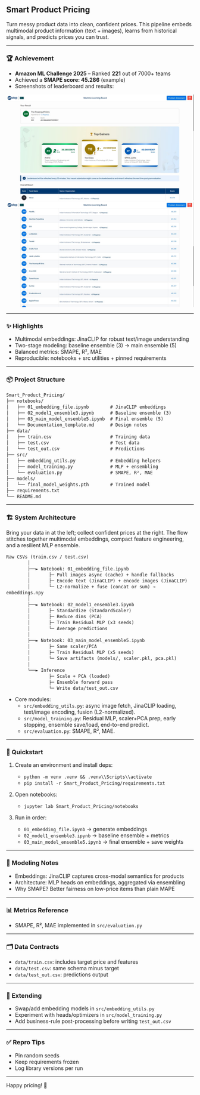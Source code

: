 ## Smart Product Pricing

Turn messy product data into clean, confident prices. This pipeline embeds multimodal product information (text + images), learns from historical signals, and predicts prices you can trust.

---
### 🏆 Achievement
- **Amazon ML Challenge 2025** – Ranked **221** out of 7000+ teams  
- Achieved a **SMAPE score: 45.286** (example)  
- Screenshots of leaderboard and results:

![Leaderboard ](Smart_Product_Pricing/image1.jpg)  
![SMAPE Score ](Smart_Product_Pricing/image2.jpg)

--- 

### ✨ Highlights
- Multimodal embeddings: JinaCLIP for robust text/image understanding
- Two-stage modeling: baseline ensemble (3) → main ensemble (5)
- Balanced metrics: SMAPE, R², MAE
- Reproducible: notebooks + src utilities + pinned requirements

---

### 📦 Project Structure
```
Smart_Product_Pricing/
├── notebooks/
│   ├── 01_embedding_file.ipynb        # JinaCLIP embeddings
│   ├── 02_model1_ensemble3.ipynb      # Baseline ensemble (3)
│   ├── 03_main_model_ensemble5.ipynb  # Final ensemble (5)
│   └── Documentation_template.md      # Design notes
├── data/
│   ├── train.csv                      # Training data
│   ├── test.csv                       # Test data
│   └── test_out.csv                   # Predictions
├── src/
│   ├── embedding_utils.py             # Embedding helpers
│   ├── model_training.py              # MLP + ensembling
│   └── evaluation.py                  # SMAPE, R², MAE
├── models/
│   └── final_model_weights.pth        # Trained model
├── requirements.txt
└── README.md
```

---

### 🏗️ System Architecture

Bring your data in at the left; collect confident prices at the right. The flow stitches together multimodal embeddings, compact feature engineering, and a resilient MLP ensemble.

```
Raw CSVs (train.csv / test.csv)
        │
        ├──► Notebook: 01_embedding_file.ipynb
        │       ├─ Pull images async (cache) + handle fallbacks
        │       ├─ Encode text (JinaCLIP) + encode images (JinaCLIP)
        │       └─ L2-normalize + fuse (concat or sum) → embeddings.npy
        │
        ├──► Notebook: 02_model1_ensemble3.ipynb
        │       ├─ Standardize (StandardScaler)
        │       ├─ Reduce dims (PCA)
        │       ├─ Train Residual MLP (x3 seeds)
        │       └─ Average predictions
        │
        ├──► Notebook: 03_main_model_ensemble5.ipynb
        │       ├─ Same scaler/PCA
        │       ├─ Train Residual MLP (x5 seeds)
        │       └─ Save artifacts (models/, scaler.pkl, pca.pkl)
        │
        └──► Inference
                ├─ Scale + PCA (loaded)
                ├─ Ensemble forward pass
                └─ Write data/test_out.csv
```

- Core modules:
  - `src/embedding_utils.py`: async image fetch, JinaCLIP loading, text/image encoding, fusion (L2-normalized).
  - `src/model_training.py`: Residual MLP, scaler+PCA prep, early stopping, ensemble save/load, end-to-end predict.
  - `src/evaluation.py`: SMAPE, R², MAE.

---

### 🚀 Quickstart
1) Create an environment and install deps:
   - `python -m venv .venv && .venv\\Scripts\\activate`
   - `pip install -r Smart_Product_Pricing/requirements.txt`

2) Open notebooks:
   - `jupyter lab Smart_Product_Pricing/notebooks`

3) Run in order:
   - `01_embedding_file.ipynb` → generate embeddings
   - `02_model1_ensemble3.ipynb` → baseline ensemble + metrics
   - `03_main_model_ensemble5.ipynb` → final ensemble + save weights

---

### 🧠 Modeling Notes
- Embeddings: JinaCLIP captures cross-modal semantics for products
- Architecture: MLP heads on embeddings, aggregated via ensembling
- Why SMAPE? Better fairness on low-price items than plain MAPE

---

### 📊 Metrics Reference
- SMAPE, R², MAE implemented in `src/evaluation.py`

---

### 🗂 Data Contracts
- `data/train.csv`: includes target price and features
- `data/test.csv`: same schema minus target
- `data/test_out.csv`: predictions output

---

### 🔧 Extending
- Swap/add embedding models in `src/embedding_utils.py`
- Experiment with heads/optimizers in `src/model_training.py`
- Add business-rule post-processing before writing `test_out.csv`

---

### ✅ Repro Tips
- Pin random seeds
- Keep requirements frozen
- Log library versions per run

---

Happy pricing! 💸


